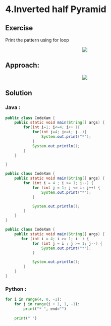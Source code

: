 # 4.Inverted half Pyramid 
## Exercise
Print the pattern using for loop


<p align="center">
        <img src="https://github.com/Subham-Maity/java-python-problem-solving-series/blob/master/Image(ignore)/4p.png?raw=true"/>
        </p>

## Approach:

<p align="center">
        <img src="https://github.com/Subham-Maity/java-python-problem-solving-series/blob/master/Image(ignore)/4p1.png?raw=true"/>
        </p>

## Solution

### Java :

```java
public class CodeXam {
    public static void main(String[] args) {
        for(int i=1; i<=4; i++ ){
            for(int j=4; j>=i; j--){
                System.out.print("*");
            }
            System.out.println();
        }
    }

}

public class CodeXam {
    public static void main(String[] args) {
        for (int i = 4 ; i >= 1; i--) {
            for (int j = 1; j <= i; j++) {
                System.out.print("*");
            }

            System.out.println();
        }
    }
}

public class CodeXam {
    public static void main(String[] args) {
       for (int i = 4; i >= 1; i--) {
            for (int j = i ; j >= 1; j--) {
                System.out.print("*");
            }

            System.out.println();
        }
    }
}


```


### Python :


```python
for i in range(4, 0, -1):
    for j in range(i + 1, 1, -1):
        print("* ", end="")
 
    print(" ")

```
